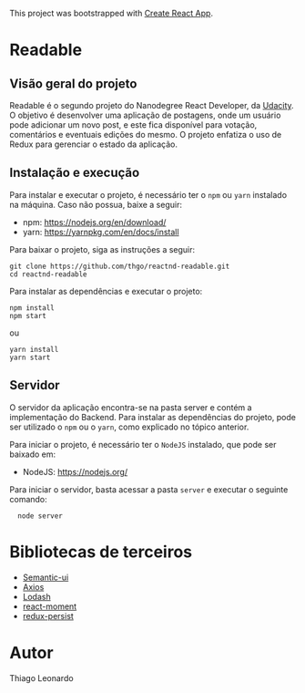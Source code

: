 This project was bootstrapped with [Create React App](https://github.com/facebook/create-react-app).

# Readable

## Visão geral do projeto
Readable é o segundo projeto do Nanodegree React Developer, da [Udacity][1]. O objetivo é desenvolver uma aplicação de postagens, onde um usuário pode adicionar um novo post, e este fica disponível para votação, comentários e eventuais edições do mesmo.
O projeto enfatiza o uso de Redux para gerenciar o estado da aplicação.

## Instalação e execução

Para instalar e executar o projeto, é necessário ter o `npm` ou `yarn` instalado na máquina.
Caso não possua, baixe a seguir:

  * npm: https://nodejs.org/en/download/
  * yarn: https://yarnpkg.com/en/docs/install

Para baixar o projeto, siga as instruções a seguir:

~~~
git clone https://github.com/thgo/reactnd-readable.git
cd reactnd-readable
~~~

Para instalar as dependências e executar o projeto:

~~~
npm install
npm start
~~~

ou

~~~
yarn install
yarn start
~~~

## Servidor

O servidor da aplicação encontra-se na pasta server e contém a implementação do Backend.
Para instalar as dependências do projeto, pode ser utilizado o `npm` ou o `yarn`, como explicado no tópico anterior.

Para iniciar o projeto, é necessário ter o `NodeJS` instalado, que pode ser baixado em:

  * NodeJS: https://nodejs.org/

Para iniciar o servidor, basta acessar a pasta `server` e executar o seguinte comando:

~~~
  node server
~~~

# Bibliotecas de terceiros

  * [Semantic-ui][2]
  * [Axios][3]
  * [Lodash][4]
  * [react-moment][5]
  * [redux-persist][6]


# Autor
Thiago Leonardo

[1]: https://www.udacity.com/
[2]: https://react.semantic-ui.com
[3]: https://github.com/axios/axios
[4]: https://lodash.com/
[5]: https://www.npmjs.com/package/react-moment
[6]: https://github.com/rt2zz/redux-persist
